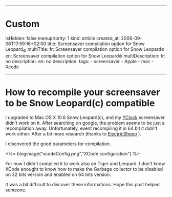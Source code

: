 -----

# Custom 
isHidden:       false
menupriority:   1
kind:           article
created_at:           2009-09-06T17:59:16+02:00
title: Screensaver compilation option for Snow Leopard<sub>&copy;</sub>
multiTitle: 
    fr: Screensaver compilation option for Snow Leopard<small>&copy;</small> 
    en: Screensaver compilation option for Snow Leopard<small>&copy;</small>
multiDescription:
    fr: no description.
    en: no description.
tags:
    - screensaver
    - Apple
    - mac
    - Xcode

-----
# How to recompile your screensaver to be Snow Leopard(c) compatible

I upgraded to Mac OS X 10.6 Snow Leopard(c), and my [YClock](/YBlog/YClock.html) screensaver didn't work on it. After searching on google, the problem seems to be just a recompilation away.
Unfortunately, event recompiling it in 64 bit it didn't work either.
After a bit more research (thanks to [ElectricSheep](http://community.electricsheep.org/node/236) ).

I discovered the good parameters for compilation.

<%= blogimage("xcodeConfig.png","XCode configuration") %>

For now I didn't compiled it to work also on Tiger and Leopard. I don't know XCode enought to know how to make the Garbage collector to be disabled on 32 bits version and enabled on 64 bits version.

It was a bit difficult to discover these informations. Hope this post helped someone.
